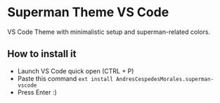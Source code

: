 # Superman Theme VS Code
VS Code Theme with minimalistic setup and superman-related colors.

## How to install it
- Launch VS Code quick open (CTRL + P)
- Paste this command   `ext install AndresCespedesMorales.superman-vscode`
- Press Enter :)
